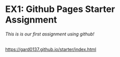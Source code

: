 # EX1: Github Pages Starter Assignment

###### This is is our first assignment using github! 

https://gard0137.github.io/starter/index.html